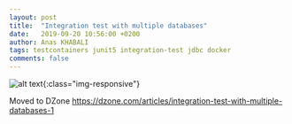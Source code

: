 ```yaml
---
layout: post
title:  "Integration test with multiple databases"
date:   2019-09-20 10:56:00 +0200
author: Anas KHABALI
tags: testcontainers junit5 integration-test jdbc docker
comments: false
---
```

![alt text][idea-capture]{:class="img-responsive"}

Moved to DZone https://dzone.com/articles/integration-test-with-multiple-databases-1

[idea-capture]: {{site.baseurl}}/assets/images/2019/10/20/idea_testcontainer_testtemplate_junit5_zoomed.png "Test execution result"   
